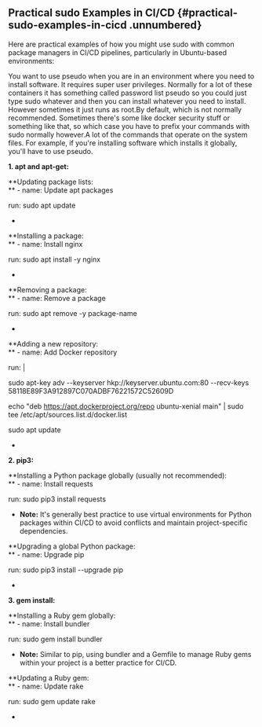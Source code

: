 ﻿## **Practical sudo Examples in CI/CD** {#practical-sudo-examples-in-cicd .unnumbered}

Here are practical examples of how you might use sudo with common package managers in CI/CD pipelines, particularly in Ubuntu-based environments:

You want to use pseudo when you are in an environment where you need to install software. It requires super user privileges. Normally for a lot of these containers it has something called password list pseudo so you could just type sudo whatever and then you can install whatever you need to install. However sometimes it just runs as root.By default, which is not normally recommended. Sometimes there\'s some like docker security stuff or something like that, so which case you have to prefix your commands with sudo normally however.A lot of the commands that operate on the system files. For example, if you\'re installing software which installs it globally, you\'ll have to use pseudo.

**1. apt and apt-get:**

**Updating package lists:\
** - name: Update apt packages

run: sudo apt update

-   

**Installing a package:\
** - name: Install nginx

run: sudo apt install -y nginx

-   

**Removing a package:\
** - name: Remove a package

run: sudo apt remove -y package-name

-   

**Adding a new repository:\
** - name: Add Docker repository

run: \|

sudo apt-key adv \--keyserver hkp://keyserver.ubuntu.com:80 \--recv-keys 58118E89F3A912897C070ADBF76221572C52609D

echo \"deb https://apt.dockerproject.org/repo ubuntu-xenial main\" \| sudo tee /etc/apt/sources.list.d/docker.list

sudo apt update

-   

**2. pip3:**

**Installing a Python package globally (usually not recommended):\
** - name: Install requests

run: sudo pip3 install requests

-   **Note:** It\'s generally best practice to use virtual environments for Python packages within CI/CD to avoid conflicts and maintain project-specific dependencies.

**Upgrading a global Python package:\
** - name: Upgrade pip

run: sudo pip3 install \--upgrade pip

-   

**3. gem install:**

**Installing a Ruby gem globally:\
** - name: Install bundler

run: sudo gem install bundler

-   **Note:** Similar to pip, using bundler and a Gemfile to manage Ruby gems within your project is a better practice for CI/CD.

**Updating a Ruby gem:\
** - name: Update rake

run: sudo gem update rake

-   


